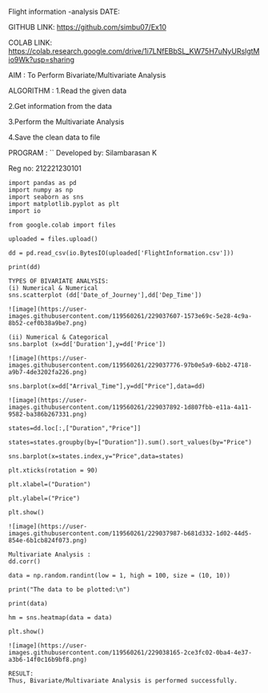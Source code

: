 Flight information -analysis
DATE:

GITHUB LINK: https://github.com/simbu07/Ex10

COLAB LINK: https://colab.research.google.com/drive/1i7LNfEBbSL_KW75H7uNyURslgtMio9Wk?usp=sharing

AIM :
To Perform Bivariate/Multivariate Analysis

ALGORITHM :
1.Read the given data

2.Get information from the data

3.Perform the Multivariate Analysis

4.Save the clean data to file

PROGRAM :
``
Developed by: Silambarasan K

Reg no: 212221230101
```
import pandas as pd
import numpy as np
import seaborn as sns
import matplotlib.pyplot as plt
import io

from google.colab import files

uploaded = files.upload()

dd = pd.read_csv(io.BytesIO(uploaded['FlightInformation.csv']))

print(dd)

TYPES OF BIVARIATE ANALYSIS:
(i) Numerical & Numerical
sns.scatterplot (dd['Date_of_Journey'],dd['Dep_Time'])

![image](https://user-images.githubusercontent.com/119560261/229037607-1573e69c-5e28-4c9a-8b52-cef0b38a9be7.png)

(ii) Numerical & Categorical
sns.barplot (x=dd['Duration'],y=dd['Price'])

![image](https://user-images.githubusercontent.com/119560261/229037776-97b0e5a9-6bb2-4718-a9b7-4de3202fa226.png)

sns.barplot(x=dd["Arrival_Time"],y=dd["Price"],data=dd)

![image](https://user-images.githubusercontent.com/119560261/229037892-1d807fbb-e11a-4a11-9582-ba386b267331.png)

states=dd.loc[:,["Duration","Price"]]

states=states.groupby(by=["Duration"]).sum().sort_values(by="Price")

sns.barplot(x=states.index,y="Price",data=states)

plt.xticks(rotation = 90)

plt.xlabel=("Duration")

plt.ylabel=("Price")

plt.show()

![image](https://user-images.githubusercontent.com/119560261/229037987-b681d332-1d02-44d5-854e-6b1cb824f073.png)

Multivariate Analysis :
dd.corr()

data = np.random.randint(low = 1, high = 100, size = (10, 10))

print("The data to be plotted:\n")

print(data)

hm = sns.heatmap(data = data)

plt.show()

![image](https://user-images.githubusercontent.com/119560261/229038165-2ce3fc02-0ba4-4e37-a3b6-14f0c16b9bf8.png)

RESULT:
Thus, Bivariate/Multivariate Analysis is performed successfully.
